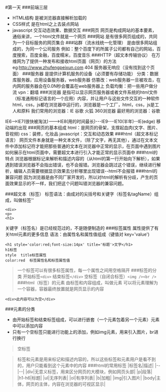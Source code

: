 #第一天
###前端三层
- HTML结构  是被浏览器直接解析加载的
- CSS样式 是在html之上去装点网站
- javascript 交互动态效果、数据交互
###网页
网页是构成网站的基本要素，通俗来讲，一个html文件就是一个网页
###网站
是有很多网页组成的，共同为一个目标服务的网页集合
###站群（流水线统一化管理）
是由很多网站组成的，为同一个公司服务
例如：整个百度下的所属子公司都有自己的网站，百度搜索，百度金融，百度糯米，百度音乐
###HTTP（超文本传输协议）
在万维网为了提供一种发布和接收html页面（网页）的方法
eg:http://www.zhufengpeixun.com
404 服务器无响应（没有找到这个页面）
###服务器
是提供计算机服务的设备（必须要有存储功能）
分类：数据库服务器，应用设备服务器，web服务器
仿篡改：web服务器一旦被攻击，在内网的服务器会在0.0N秒会覆盖在web服务器上
负载均衡：把一些用户做分流
vpn：翻墙
###浏览器
是指可以显示网页服务器或者文件系统的html文件（标准通用标记语言的一个应用）内容，并让用户与这些文件交互的一种软件
html，css，js都在浏览器中运行的，浏览器是一个工厂，html，css，js是工人和原料
我们常用的浏览器：IE  谷歌  火狐  360浏览器
最好用的浏览器：谷歌

IE6-->IE7(很快被淘汰)--->IE8(用的时间最长)---IE9---IE10(半年)--IE(edge)
                                                                           移动端的出现
###网页的基本组成
html：是网页的骨架，支撑起血肉(文字、图片、音视频)
css：装修，化妆品
javascript：交互和动态效果
###html（超文本标记语言）
网页文件本身就是一种文本文件，（除了文字，再无其他），通过在文本文件中添加标记符才能把那些普通的文本在浏览器中正常的显示，在页面中遇到图片如何展示在html页面中，需要超文本进行引入才能正常的显示页面中
###html的特点
浏览器根据标记来解析和描述内容的（从html的第一行开始向下解析），如果遇到错误浏览器不会指出错误，也不会报错。浏览器会跳过这个错误，继续进行解析，编辑人员需要根据显示效果去分析哪里出现错误--html不会报错
###html的兼容问题
因为浏览器是由不同厂家开发的，所以对html的解析有分歧，产生的页面效果显示的不一样，我们把这个问题叫错浏览器的兼容问题。

###超文本（标签）
标签语法：由成对的尖括号和关键字（标签名tagName）组成，叫做标签'<tagName>'

```
<div>
<p>
<h1>
```
关键字（标签名）是已经规范过的，不是随便制造的
###标签属性
属性提供了有关html元素的更多信息
语法：由属性名和属性值组成（键值对 key='value')
```
<h1 style='color:red;font-size:14px' title='标题'>文字</h1>
h1标签
style  title标签属性
color:red  标签属性名和标签属性值
```
>一个标签可以有很多标签属性，每一个属性之间用空格隔开
###标签的分类
开始标签`<div>`
结束标签`</div>`
空标签（自闭合标签）`<img /><br />`
###html（标签）的元素
由标签和内容组成，叫做元素
可以将元素理解为一个容器，容器最终放置就是网页显示的内容
```
<div>此内容可以为空</div>
```
###元素的分类
- 由开始标签和结束标签组成，可以进行嵌套（一个元素包着另一个元素）元素中可以添加内容
- 只有一个空标签只能进行功能上的添加，例如img元素，用来引入图片，br进行换行
>空标签 <img /><br />

>标签和元素是用来标记和描述内容的，所以这些标签和元素用户是看不到的，用户只能看到这个元素中的内容
###html的常用标签
|标签名|描述|
|--|--|
|div|无意义标签，用来区分网页的大模块，例如网页头部|
|p|段落|
|h1-h6|标题|
|ul|无序列表|
|ol|有序列表|
|b|加粗|
|img|引入图片|
|body|主体，网页的主体，内容在浏览器的可视区显示|